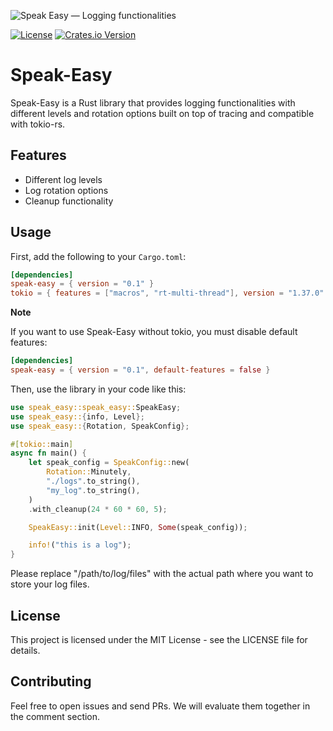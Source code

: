 ![Speak Easy — Logging functionalities][splash]

[splash]: https://raw.githubusercontent.com/stefanodecillis/speak-easy/main/assets/crab-contained.jpg

[![License](https://img.shields.io/badge/license-MIT-blue.svg)](LICENSE)
[![Crates.io Version](https://img.shields.io/crates/v/speak-easy)](https://crates.io/crates/speak-easy)

# Speak-Easy

Speak-Easy is a Rust library that provides logging functionalities with different levels and rotation options built on top of tracing and compatible with tokio-rs.

## Features

- Different log levels
- Log rotation options
- Cleanup functionality

## Usage

First, add the following to your `Cargo.toml`:

```toml
[dependencies]
speak-easy = { version = "0.1" }
tokio = { features = ["macros", "rt-multi-thread"], version = "1.37.0" }
```

**Note**

If you want to use Speak-Easy without tokio, you must disable default features:

```toml
[dependencies]
speak-easy = { version = "0.1", default-features = false }
```

Then, use the library in your code like this:


```rust
use speak_easy::speak_easy::SpeakEasy;
use speak_easy::{info, Level};
use speak_easy::{Rotation, SpeakConfig};

#[tokio::main]
async fn main() {
    let speak_config = SpeakConfig::new(
        Rotation::Minutely,
        "./logs".to_string(),
        "my_log".to_string(),
    )
    .with_cleanup(24 * 60 * 60, 5);

    SpeakEasy::init(Level::INFO, Some(speak_config));

    info!("this is a log");
}


```

Please replace "/path/to/log/files" with the actual path where you want to store your log files.

## License
This project is licensed under the MIT License - see the LICENSE file for details.

## Contributing
Feel free to open issues and send PRs. We will evaluate them together in the comment section.




